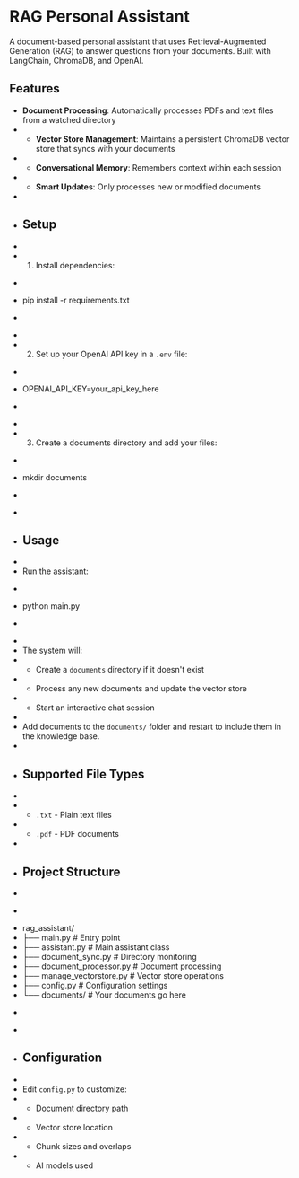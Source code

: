 # RAG Personal Assistant

A document-based personal assistant that uses Retrieval-Augmented Generation (RAG) to answer questions from your documents. Built with LangChain, ChromaDB, and OpenAI.

## Features

- **Document Processing**: Automatically processes PDFs and text files from a watched directory
- - **Vector Store Management**: Maintains a persistent ChromaDB vector store that syncs with your documents
- - **Conversational Memory**: Remembers context within each session
- - **Smart Updates**: Only processes new or modified documents
-
- ## Setup
-
- 1. Install dependencies:
- ```bash
- pip install -r requirements.txt
- ```
-
- 2. Set up your OpenAI API key in a `.env` file:
- ```
- OPENAI_API_KEY=your_api_key_here
- ```
-
- 3. Create a documents directory and add your files:
- ```bash
- mkdir documents
- ```
-
- ## Usage
-
- Run the assistant:
- ```bash
- python main.py
- ```
-
- The system will:
- - Create a `documents` directory if it doesn't exist
- - Process any new documents and update the vector store
- - Start an interactive chat session
-
- Add documents to the `documents/` folder and restart to include them in the knowledge base.
-
- ## Supported File Types
-
- - `.txt` - Plain text files
- - `.pdf` - PDF documents
-
- ## Project Structure
-
- ```
- rag_assistant/
- ├── main.py              # Entry point
- ├── assistant.py         # Main assistant class
- ├── document_sync.py     # Directory monitoring
- ├── document_processor.py # Document processing
- ├── manage_vectorstore.py # Vector store operations
- ├── config.py           # Configuration settings
- └── documents/          # Your documents go here
- ```
-
- ## Configuration
-
- Edit `config.py` to customize:
- - Document directory path
- - Vector store location
- - Chunk sizes and overlaps
- - AI models used
